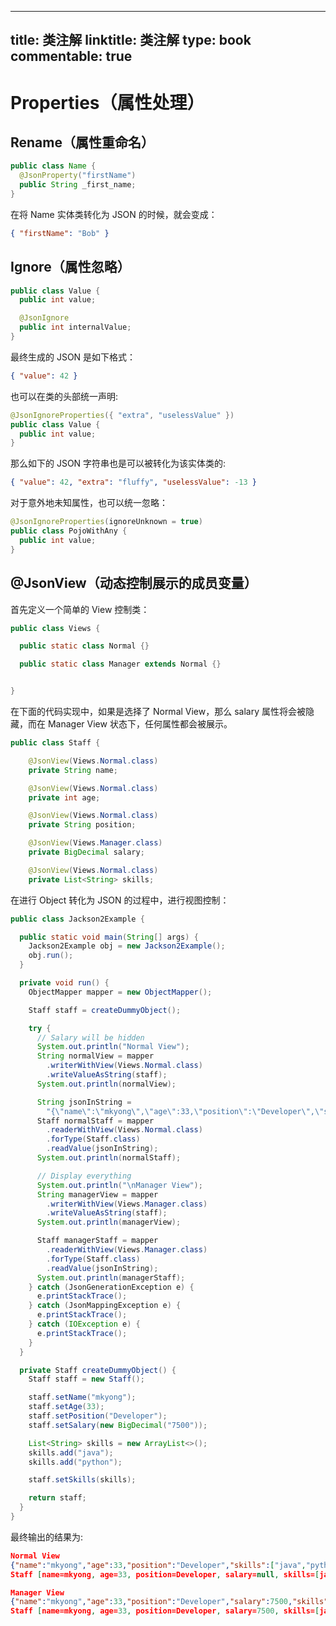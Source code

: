 
---
title: 类注解
linktitle: 类注解
type: book
commentable: true
---

# Properties（属性处理）

## Rename（属性重命名）

```java
public class Name {
  @JsonProperty("firstName")
  public String _first_name;
}
```

在将 Name 实体类转化为 JSON 的时候，就会变成：

```json
{ "firstName": "Bob" }
```

## Ignore（属性忽略）

```java
public class Value {
  public int value;

  @JsonIgnore
  public int internalValue;
}
```

最终生成的 JSON 是如下格式：

```json
{ "value": 42 }
```

也可以在类的头部统一声明:

```java
@JsonIgnoreProperties({ "extra", "uselessValue" })
public class Value {
  public int value;
}
```

那么如下的 JSON 字符串也是可以被转化为该实体类的:

```json
{ "value": 42, "extra": "fluffy", "uselessValue": -13 }
```

对于意外地未知属性，也可以统一忽略：

```java
@JsonIgnoreProperties(ignoreUnknown = true)
public class PojoWithAny {
  public int value;
}
```

## @JsonView（动态控制展示的成员变量）

首先定义一个简单的 View 控制类：

```java
public class Views {

  public static class Normal {}

  public static class Manager extends Normal {}


}
```

在下面的代码实现中，如果是选择了 Normal View，那么 salary 属性将会被隐藏，而在 Manager View 状态下，任何属性都会被展示。

```java
public class Staff {

	@JsonView(Views.Normal.class)
	private String name;

	@JsonView(Views.Normal.class)
	private int age;

	@JsonView(Views.Normal.class)
	private String position;

	@JsonView(Views.Manager.class)
	private BigDecimal salary;

	@JsonView(Views.Normal.class)
	private List<String> skills;
```

在进行 Object 转化为 JSON 的过程中，进行视图控制：

```java
public class Jackson2Example {

  public static void main(String[] args) {
    Jackson2Example obj = new Jackson2Example();
    obj.run();
  }

  private void run() {
    ObjectMapper mapper = new ObjectMapper();

    Staff staff = createDummyObject();

    try {
      // Salary will be hidden
      System.out.println("Normal View");
      String normalView = mapper
        .writerWithView(Views.Normal.class)
        .writeValueAsString(staff);
      System.out.println(normalView);

      String jsonInString =
        "{\"name\":\"mkyong\",\"age\":33,\"position\":\"Developer\",\"salary\":7500,\"skills\":[\"java\",\"python\"]}";
      Staff normalStaff = mapper
        .readerWithView(Views.Normal.class)
        .forType(Staff.class)
        .readValue(jsonInString);
      System.out.println(normalStaff);

      // Display everything
      System.out.println("\nManager View");
      String managerView = mapper
        .writerWithView(Views.Manager.class)
        .writeValueAsString(staff);
      System.out.println(managerView);

      Staff managerStaff = mapper
        .readerWithView(Views.Manager.class)
        .forType(Staff.class)
        .readValue(jsonInString);
      System.out.println(managerStaff);
    } catch (JsonGenerationException e) {
      e.printStackTrace();
    } catch (JsonMappingException e) {
      e.printStackTrace();
    } catch (IOException e) {
      e.printStackTrace();
    }
  }

  private Staff createDummyObject() {
    Staff staff = new Staff();

    staff.setName("mkyong");
    staff.setAge(33);
    staff.setPosition("Developer");
    staff.setSalary(new BigDecimal("7500"));

    List<String> skills = new ArrayList<>();
    skills.add("java");
    skills.add("python");

    staff.setSkills(skills);

    return staff;
  }
}
```

最终输出的结果为:

```json
Normal View
{"name":"mkyong","age":33,"position":"Developer","skills":["java","python"]}
Staff [name=mkyong, age=33, position=Developer, salary=null, skills=[java, python]]

Manager View
{"name":"mkyong","age":33,"position":"Developer","salary":7500,"skills":["java","python"]}
Staff [name=mkyong, age=33, position=Developer, salary=7500, skills=[java, python]]
```

    